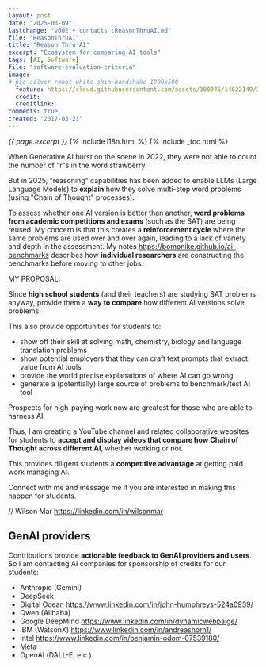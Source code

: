 ```yaml
---
layout: post
date: "2025-03-09"
lastchange: "v002 + contacts :ReasonThruAI.md"
file: "ReasonThruAI"
title: "Reason Thru AI"
excerpt: "Ecosystem for comparing AI tools"
tags: [AI, Software]
file: "software-evaluation-criteria"
image:
# pic silver robot white skin handshake 1900x500
  feature: https://cloud.githubusercontent.com/assets/300046/14622149/306629f0-0585-11e6-961a-dc8f60dadbf6.jpg
  credit: 
  creditlink: 
comments: true
created: "2017-03-21"
---
```

<i>{{ page.excerpt }}</i>
{% include l18n.html %}
{% include _toc.html %}


When Generative AI burst on the scene in 2022, they were not able to count the number of "r"s in the word strawberry.

But in 2025, "reasoning" capabilities has been added to enable LLMs (Large Language Models) to <strong>explain</strong> how they solve multi-step word problems (using "Chain of Thought" processes).

To assess whether one AI version is better than another, <strong>word problems from academic competitions and exams</strong> (such as the SAT) are being reused. My concern is that this creates a <strong>reinforcement cycle</strong> where the same problems are used over and over again, leading to a lack of variety and depth in the assessment. My notes https://bomonike.github.io/ai-benchmarks describes how <strong>individual researchers</strong> are constructing the benchmarks before moving to other jobs.

MY PROPOSAL:

Since <strong>high school students</strong> (and their teachers) are studying SAT problems anyway, provide them a <strong>way to compare</strong> how different AI versions solve problems.

This also provide opportunities for students to:
   * show off their skill at solving math, chemistry, biology and language translation problems
   * show potential employers that they can craft text prompts that extract value from AI tools
   * provide the world precise explanations of where AI can go wrong
   * generate a (potentially) large source of problems to benchmark/test AI tool

Prospects for high-paying work now are greatest for those who are able to harness AI. 

Thus, I am creating a YouTube channel and related collaborative websites for students to 
<strong>accept and display videos that compare how Chain of Thought across different AI</strong>,
whether working or not.

This provides diligent students a <strong>competitive advantage</strong> at getting paid work managing AI.

Connect with me and message me if you are interested in making this happen for students.

// Wilson Mar
https://linkedin.com/in/wilsonmar

## GenAI providers

Contributions provide <strong>actionable feedback to GenAI providers and users</strong>. So I am contacting AI companies for sponsorship of credits for our students:

   * Anthropic (Gemini)
   * DeepSeek
   * Digital Ocean https://www.linkedin.com/in/john-humphreys-524a0939/
   * Qwen (Alibaba)
   * Google DeepMind https://www.linkedin.com/in/dynamicwebpaige/
   * IBM (WatsonX) https://www.linkedin.com/in/andreashorn1/
   * Intel https://www.linkedin.com/in/benjamin-odom-07539180/
   * Meta
   * OpenAI (DALL-E, etc.)


